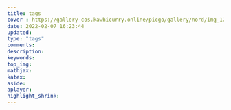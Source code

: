 ```yaml
---
title: tags
cover : https://gallery-cos.kawhicurry.online/picgo/gallery/nord/img_1206.jpg
date: 2022-02-07 16:23:44
updated:
type: "tags"
comments:
description:
keywords:
top_img:
mathjax:
katex:
aside:
aplayer:
highlight_shrink:
---
```


